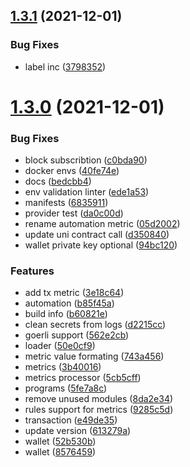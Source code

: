 ## [1.3.1](https://github.com/lidofinance/lido-reward-allocation-bot/compare/1.3.0...1.3.1) (2021-12-01)


### Bug Fixes

* label inc ([3798352](https://github.com/lidofinance/lido-reward-allocation-bot/commit/379835254a29e3bfa07b4efb14c195f040f74b14))



# [1.3.0](https://github.com/lidofinance/lido-reward-allocation-bot/compare/1.1.0...1.3.0) (2021-12-01)


### Bug Fixes

* block subscribtion ([c0bda90](https://github.com/lidofinance/lido-reward-allocation-bot/commit/c0bda90b9388bec426d7cc8dce5514da9d254cc0))
* docker envs ([40fe74e](https://github.com/lidofinance/lido-reward-allocation-bot/commit/40fe74efe61a946910bf8f7f609033b25d3c9077))
* docs ([bedcbb4](https://github.com/lidofinance/lido-reward-allocation-bot/commit/bedcbb4e526a616df636b8c4fc339d169a43a1c7))
* env validation linter ([ede1a53](https://github.com/lidofinance/lido-reward-allocation-bot/commit/ede1a530058dcddb1308b235e19fff00f6daf8ab))
* manifests ([6835911](https://github.com/lidofinance/lido-reward-allocation-bot/commit/68359114fd2f04b568e7dce2c9a68a8a9ef856b5))
* provider test ([da0c00d](https://github.com/lidofinance/lido-reward-allocation-bot/commit/da0c00d6d0f8da7ab7529e4084f811aa00d9257c))
* rename automation metric ([05d2002](https://github.com/lidofinance/lido-reward-allocation-bot/commit/05d20024f9245387feb20579524614d99e5616d0))
* update uni contract call ([d350840](https://github.com/lidofinance/lido-reward-allocation-bot/commit/d3508403f47f38634e8715a163893bd0322da411))
* wallet private key optional ([94bc120](https://github.com/lidofinance/lido-reward-allocation-bot/commit/94bc1200f0a92f1be207c9b942f43977e53448cc))


### Features

* add tx metric ([3e18c64](https://github.com/lidofinance/lido-reward-allocation-bot/commit/3e18c6418a8689f59a116004f1884a0b6bc1bc1a))
* automation ([b85f45a](https://github.com/lidofinance/lido-reward-allocation-bot/commit/b85f45a8b352f2622501344a616245e4d1f6e5cc))
* build info ([b60821e](https://github.com/lidofinance/lido-reward-allocation-bot/commit/b60821e4684c1a3ff701183a136698f9bc31ba9c))
* clean secrets from logs ([d2215cc](https://github.com/lidofinance/lido-reward-allocation-bot/commit/d2215cc5ed85a469ea6f20fea3ca3c082619629c))
* goerli support ([562e2cb](https://github.com/lidofinance/lido-reward-allocation-bot/commit/562e2cbd9f70b6bf1c3b5dabadc6299c6183195c))
* loader ([50e0cf9](https://github.com/lidofinance/lido-reward-allocation-bot/commit/50e0cf9f66ebe178cee4bf5b32eb90d1b9415914))
* metric value formating ([743a456](https://github.com/lidofinance/lido-reward-allocation-bot/commit/743a45608374ca99dc7c5973fbfc20077ddb5310))
* metrics ([3b40016](https://github.com/lidofinance/lido-reward-allocation-bot/commit/3b400163fcc7fb49abb70abda29e47fd439bfa5e))
* metrics processor ([5cb5cff](https://github.com/lidofinance/lido-reward-allocation-bot/commit/5cb5cff7f7dc733cfc9a299948dd785b2b09c190))
* programs ([5fe7a8c](https://github.com/lidofinance/lido-reward-allocation-bot/commit/5fe7a8c50d36cb51358bb63459d97573a00c2e9d))
* remove unused modules ([8da2e34](https://github.com/lidofinance/lido-reward-allocation-bot/commit/8da2e34bb4876d9013e635a84a54ae02bc0fd90d))
* rules support for metrics ([9285c5d](https://github.com/lidofinance/lido-reward-allocation-bot/commit/9285c5d536bc21e5264f107fcc42a18d1fdf7c3b))
* transaction ([e49de35](https://github.com/lidofinance/lido-reward-allocation-bot/commit/e49de3589332960b9c64c17f725172f58efdb64e))
* update version ([613279a](https://github.com/lidofinance/lido-reward-allocation-bot/commit/613279a8c1c27352a6cb75d61ee31f249d4e4b4c))
* wallet ([52b530b](https://github.com/lidofinance/lido-reward-allocation-bot/commit/52b530b62ca0ba58e2b22e216ac6156a970233e7))
* wallet ([8576459](https://github.com/lidofinance/lido-reward-allocation-bot/commit/8576459f070af57aed33fb0264164bcb0c4430c9))



